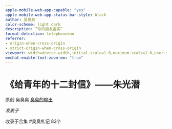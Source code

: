 ```yaml
---
apple-mobile-web-app-capable: "yes"
apple-mobile-web-app-status-bar-style: black
author: 吴臭臭
color-scheme: light dark
description: ”你的朋友孟实“
format-detection: telephone=no
referrer:
- origin-when-cross-origin
- strict-origin-when-cross-origin
viewport: width=device-width,initial-scale=1.0,maximum-scale=1.0,user-scalable=0,viewport-fit=cover
wechat-enable-text-zoom-em: "true"
---
```


<div id="js_article" class="rich_media" style="position:relative;">

<div id="js_top_ad_area" class="top_banner">

</div>

<div id="js_base_container" class="rich_media_inner">

<div id="page-content" class="rich_media_area_primary">

<div class="rich_media_area_primary_inner">

<div id="img-content" class="rich_media_wrp">

# 《给青年的十二封信》——朱光潜

<div id="meta_content" class="rich_media_meta_list">

<span id="copyright_logo"
class="wx_tap_link js_wx_tap_highlight rich_media_meta icon_appmsg_tag appmsg_title_tag weui-wa-hotarea">原创</span>
<span class="rich_media_meta rich_media_meta_text"> 吴臭臭 </span> <span
id="profileBt" class="rich_media_meta rich_media_meta_nickname">
<a href="javascript:void(0);" id="js_name"
class="wx_tap_link js_wx_tap_highlight weui-wa-hotarea">臭臭的输出</a>
</span>

<div id="js_profile_qrcode" class="profile_container" aria-hidden="true"
style="display:none;">

<div class="profile_inner">

**臭臭的输出**
<img src="" id="js_profile_qrcode_img" class="profile_avatar" />

微信号 <span class="profile_meta_value">gh_97752192557a</span>

功能介绍 <span
class="profile_meta_value">可以走的慢，但是不能停。记录臭臭的不定期输出。</span>

</div>

<span id="js_profile_arrow_wrp" class="profile_arrow_wrp"> </span>

</div>

*发表于<span id="js_ip_wording"></span>*

</div>

<div id="js_tags"
class="article-tag__list single-tag__wrp js_single js_wx_tap_highlight wx_tap_card"
len="1" role="link" tabindex="0"
aria-labelledby="js_article-tag-card__left js_a11y_comma js_article-tag-card__right">

<span id="js_article-tag-card__left" class="article-tag-card__left"
aria-hidden="true"> <span
class="article-tag-card__title">收录于合集</span> <span
class="article-tag__item-wrp no-active js_tag"
url="https://mp.weixin.qq.com/mp/appmsgalbum?__biz=MzI4OTQyNDU3MQ==&amp;action=getalbum&amp;album_id=1339810361926647811#wechat_redirect"
tag_id="" album_id="1339810361926647811" tag_source=""> <span
class="article-tag__item">\#臭臭札记</span> </span> </span> <span
id="js_article-tag-card__right" class="article-tag-card__right"
aria-hidden="true">83个</span>

</div>

<div id="js_content" class="rich_media_content js_underline_content"
style="visibility: hidden;">

<span style="font-family:黑体;">一、谈读书</span>

<span style="font-family:Wingdings;">l<span
style="font:9px 'Times New Roman';">   </span></span><span
style="font-family:仿宋_GB2312;">不读书讲革命，不知道“光”的所在，只是窜头乱撞，终难成功。</span>

<span style="font-family:Wingdings;">l<span
style="font:9px 'Times New Roman';">   </span></span><span
style="font-family:仿宋_GB2312;">人类学问逐天进步不止，你不努力跟着跑，便落伍退后，这固不消说。尤其要紧的是养成读书的习惯，是在学问中寻出一种兴趣。你如果没有一种正常嗜好，没有一种在闲暇时可以寄托你的心神的东西，将来离开学校去做事，说不定要被恶习惯引诱。</span>

<span style="font-family:Wingdings;">l<span
style="font:9px 'Times New Roman';">   </span></span><span
style="font-family:仿宋_GB2312;">兴趣要逍遥自在地不受拘束地发展，所以为培养读书兴趣起见，应该从读课外书入手。</span>

<span style="font-family:Wingdings;">l<span
style="font:9px 'Times New Roman';">   </span></span><span
style="font-family:仿宋_GB2312;">你多读一本没有价值的书，便丧失可读一本有价值的书的时间和精力。</span>

<span style="font-family:Wingdings;">l<span
style="font:9px 'Times New Roman';">   </span></span><span
style="font-family:仿宋_GB2312;">别事都可以学时髦，唯有读书做学问不能学时髦。我所指不必读的书，不是新书，是谈书的书，是值不得读第二遍的书。</span>

<span style="font-family:Wingdings;">l<span
style="font:9px 'Times New Roman';">   </span></span><span
style="font-family:仿宋_GB2312;">读书好比探险，也不能全靠别人指导，你自己也须得费些功夫去搜求。</span>

<span style="font-family:黑体;">二、谈动</span>

<span style="font-family:Wingdings;">l<span
style="font:9px 'Times New Roman';">   </span></span><span
style="font-family:仿宋_GB2312;">烦恼究竟是一种暮气，是一种病态，你还是一个十八九岁的青年，就这样颓唐沮丧，我实在替你担忧。</span>

<span style="font-family:Wingdings;">l<span
style="font:9px 'Times New Roman';">   </span></span><span
style="font-family:仿宋_GB2312;">总之，愁生于郁，解愁的方法在泄；郁由于静止，求泄的方法在动。</span>

<span style="font-family:黑体;">三、谈静</span>

<span style="font-family:Wingdings;">l<span
style="font:9px 'Times New Roman';">   </span></span><span
style="font-family:仿宋_GB2312;">能处处领略到趣味的人决不至于岑寂，也决不至于烦闷。</span>

<span style="font-family:Wingdings;">l<span
style="font:9px 'Times New Roman';">   </span></span><span
style="font-family:仿宋_GB2312;">一般人不能感受趣味，大半因为心地太忙，不空所以不灵。我所谓“静”，便是指心界的空灵，不是指物界的沉寂，物界永远不沉寂的。你的心境愈空灵，你愈不觉得物界沉寂，或者我还可以进一步说，你的心灵愈空灵，你也愈不觉得物界喧嘈。</span>

<span style="font-family:Wingdings;">l<span
style="font:9px 'Times New Roman';">   </span></span><span
style="font-family:仿宋_GB2312;">我生平不怕呆人，也不怕聪明过度的人，只是对着没有趣味的人，要勉强同他说应酬话，真是觉得苦也。</span>

<span style="font-family:黑体;">四、谈中学生与社会运动</span>

<span style="font-family:Wingdings;">l<span
style="font:9px 'Times New Roman';">   </span></span><span
style="font-family:仿宋_GB2312;">思想革命成功，制度革命才能实现。辛亥革命还未成功，不是制度革命未成功，是思想革命未成功，这是大家应该承认的。</span>

<span style="font-family:Wingdings;">l<span
style="font:9px 'Times New Roman';">   </span></span><span
style="font-family:仿宋_GB2312;">“人必自侮，而后人侮之。”“自侮”的成分一日不减绝，你一日不能怪人家侮你。你应该回头看看你自己是什么样的一个人，看看政府是什么样的一个政府，看看人民是什么样的人民。向外人争“脸”固然要紧；可是你切莫要因此忘记你自己的家丑！</span>

<span style="font-family:Wingdings;">l<span
style="font:9px 'Times New Roman';">   </span></span><span
style="font-family:仿宋_GB2312;">你也许说，任何团体都有少数败类，不能让全体替少数人负过。但是青年人都有过于自觉的幻觉，在你谈爱国谈革命以前，你总应该默诵几声“君子求助己！”</span>

<span style="font-family:黑体;">五、谈十字街头</span>

<span style="font-family:Wingdings;">l<span
style="font:9px 'Times New Roman';">   </span></span><span
style="font-family:仿宋_GB2312;">学术思想是天下公物，须得流布人间，以求雅俗共赏。</span>

<span style="font-family:Wingdings;">l<span
style="font:9px 'Times New Roman';">   </span></span><span
style="font-family:仿宋_GB2312;">到了市场而不成为偶像，成偶像而不至于破落，都是很难的事。</span>

<span style="font-family:Wingdings;">l<span
style="font:9px 'Times New Roman';">   </span></span><span
style="font-family:仿宋_GB2312;">传说尊旧，时尚趋新，新旧虽不同，而盲从附和，不假思索，则根本无二致。社会是专制的，是压迫的，是不容自我伸张的。</span>

<span style="font-family:Wingdings;">l<span
style="font:9px 'Times New Roman';">   </span></span><span
style="font-family:仿宋_GB2312;">习俗是守旧的，而社会则须时时翻新，才能增长滋大，所以习俗有时时打破的必要。</span>

<span style="font-family:Wingdings;">l<span
style="font:9px 'Times New Roman';">   </span></span><span
style="font-family:仿宋_GB2312;">一种社会所最可怕的不是民众肤浅顽劣，因为民众通常都是肤浅顽劣的。它所最可怕的是没有在肤浅卑劣的环境中而能不肤浅不卑劣的人。</span>

<span style="font-family:Wingdings;">l<span
style="font:9px 'Times New Roman';">   </span></span><span
style="font-family:仿宋_GB2312;">我们要能于叫嚣扰攮中：以冷静态度，灼见世弊；以深沉思考，规划方略；以坚强意志，征服障碍。</span>

<span style="font-family:黑体;">六、谈多元宇宙</span>

<span style="font-family:Wingdings;">l<span
style="font:9px 'Times New Roman';">   </span></span><span
style="font-family:仿宋_GB2312;">“道德的宇宙”绝不是人生唯一的宇宙，而善恶也决不能算是一切价值的标准，这是我们中国人往往忽略的道理。</span>

<span style="font-family:Wingdings;">l<span
style="font:9px 'Times New Roman';">   </span></span><span
style="font-family:仿宋_GB2312;">恋爱是至上的，是神圣的，所以也是最难遭遇的。“道德的宇宙”里真正的圣贤少，“科学的宇宙”里绝对真理不易得，“美术的宇宙”里完美的作家寥寥，“恋爱的宇宙”里真正的恋爱人更是凤毛麟角。恋爱是人格的交感共鸣，所以恋爱真纯的程度以人格高下为准。一般人误解恋爱，动于一时飘忽的性欲冲动而发生婚姻关系，境过则情迁，色衰则爱弛，这虽是冒名恋爱，实则只是纵欲。我为真正恋爱辩护，我却不愿意为纵欲辩护；我愿青年应该懂得恋爱神圣，我却不愿青年在血气未定的时候，去盲目地假恋爱之名寻求泄欲。</span>

<span style="font-family:黑体;">七、谈升学与选课</span>

<span style="font-family:Wingdings;">l<span
style="font:9px 'Times New Roman';">   </span></span><span
style="font-family:仿宋_GB2312;">现在中国社会还带有科举时代的资格迷。比方小学才毕业便希望进中学，大学才毕业便希望出洋，出洋基本学问还没有做好，便希望掇拾中国古色斑斑的东西去换博士。学校文凭只是一种找饭碗的敲门砖。学校招牌愈亮，文凭就愈行，实学是无人过问的。社会既有这种资格迷，而资格买卖所便乘机而起。租三间铺面，拉拢一个名流当“名誉校长”，便可挂起一个某某大学的招牌。</span>

<span style="font-family:Wingdings;">l<span
style="font:9px 'Times New Roman';">   </span></span><span
style="font-family:仿宋_GB2312;">我们求学最难得的是诚恳的良师与和爱的益友，所以选校应该以有无诚恳和爱的空气为准。</span>

<span style="font-family:Wingdings;">l<span
style="font:9px 'Times New Roman';">   </span></span><span
style="font-family:仿宋_GB2312;">做学问全赖自己，做事业也全赖自己，与资格都无关系。</span>

<span style="font-family:Wingdings;">l<span
style="font:9px 'Times New Roman';">   </span></span><span
style="font-family:仿宋_GB2312;">任何科目，只要和你兴趣资禀相近，都可以发挥你的聪明才力，都可以使你效用于社会。</span>

<span style="font-family:Wingdings;">l<span
style="font:9px 'Times New Roman';">   </span></span><span
style="font-family:仿宋_GB2312;">我时常想，做学问，做事业，在人生中都只能算是第二桩事。人生第一桩事是生活。我所谓“生活”是“享受”，是“领略”，是“培养生机”。假若为学问为事业而忘却生活，那种学问事业在人生中便失去其真正意义与价值。因此，我们不应该把自己看作社会的机械。一味迎合社会需要而不顾自己兴趣的人，就没有明白这个简单的道理。</span>

<span style="font-family:Wingdings;">l<span
style="font:9px 'Times New Roman';">   </span></span><span
style="font-family:仿宋_GB2312;">我并非反对职业教育，我却深深地感受到职业教育应该有宽大自由教育（</span>Liberal
education<span
style="font-family:仿宋_GB2312;">）做根底。倘若先没有多方面的宽大自由教育做根底，则职业教育的流弊，在个人方面，常使生活单调乏味，在社会方面，常使文化肤浅褊狭。</span>

<span style="font-family:Wingdings;">l<span
style="font:9px 'Times New Roman';">   </span></span><span
style="font-family:仿宋_GB2312;">我时常想，学问这件东西，先要能博大而后能精深。</span>

<span style="font-family:黑体;">八、谈作文</span>

<span style="font-family:Wingdings;">l<span
style="font:9px 'Times New Roman';">   </span></span><span
style="font-family:仿宋_GB2312;">在一切艺术里，天资和人力都不可偏废。</span>

<span style="font-family:Wingdings;">l<span
style="font:9px 'Times New Roman';">   </span></span><span
style="font-family:仿宋_GB2312;">文学上只有好坏的分别，没有新旧的分别。青年们读新书已成时髦，用不着再提倡，我只劝有闲工夫有好兴趣的人对于旧书也不妨去读读看。</span>

<span style="font-family:黑体;">九、谈情与理</span>

<span style="font-family:Wingdings;">l<span
style="font:9px 'Times New Roman';">   </span></span><span
style="font-family:仿宋_GB2312;">开倒车固然不一定就是坏，可是要开倒车的人应该先证明现代哲学和心理学是错误的。不然，我们决难悦服。</span>

<span style="font-family:Wingdings;">l<span
style="font:9px 'Times New Roman';">   </span></span><span
style="font-family:仿宋_GB2312;">人类如要完全信任理智，则不特人生趣味剥削无余，而道德亦必流为下品。严密说起，纯任理智的世界中只能有法律而不能有道德。纯任理智的人纵然也说道德，可是他们的道德是问理的道德，而不是问心的道德。问题的道德迫于外力，问心的道德激于衷情，问理而不问心的道德，只能给人类以束缚而不能给人类以幸福。</span>

<span style="font-family:Wingdings;">l<span
style="font:9px 'Times New Roman';">   </span></span><span
style="font-family:仿宋_GB2312;">世间有许多慈母，不惜牺牲一切，以护养她的婴儿；世间也有许多婴儿，无论到了怎样困穷忧戚的境遇，总可以把头埋在母亲的怀里，得那不能在别处得到的保护与安慰。这就是孝的起源，这也就是一切爱的起源。这种孝全是激于至诚的，是我所谓问心的道德。</span>

<span style="font-family:Wingdings;">l<span
style="font:9px 'Times New Roman';">   </span></span><span
style="font-family:仿宋_GB2312;">问理的孝可非，而问心的孝不可非。</span>

<span style="font-family:Wingdings;">l<span
style="font:9px 'Times New Roman';">   </span></span><span
style="font-family:仿宋_GB2312;">维护理智的人，推理一再陷于矛盾，世间还有更好的凭据证明理智不可尽信吗？</span>

<span style="font-family:黑体;">十、谈摆脱</span>

<span style="font-family:Wingdings;">l<span
style="font:9px 'Times New Roman';">   </span></span><span
style="font-family:仿宋_GB2312;">黑格尔只是论文学，其实推广一点说，人生又何尝不是一种理想的冲突场？不过实在界和舞台有一点不同，舞台生的悲剧生于冲突之得解决，而人生的悲剧则多生于冲突之不得解决。生命途程上的歧路尽管千差万别，而实际上只有一条路可走，有所取必有所舍，这是自然的道理。世间有许多人站在歧路上只徘徊顾虑，既不肯有所舍，便不能有所取。世间也有许多人既走上这一条路，又念念不忘那一条路。结果也不免差误时光。</span>

<span style="font-family:Wingdings;">l<span
style="font:9px 'Times New Roman';">   </span></span><span
style="font-family:仿宋_GB2312;">“摆脱不开”便是人生悲剧的起源。畏首畏尾，徘徊歧路，心境既多苦痛，而事业也不能成就。许多人的生命都是这样模模糊糊地过去的。要免除这种人生悲剧，第一须要“摆脱得开”。消极说是“摆脱得开”，积极说便是“提得起”，便是“抓得住”。认定一个目标，便专心致志地向那里走，其余一切都置之度外，这是成功的秘诀，也是免除烦恼的秘诀。</span>

<span style="font-family:黑体;">十一、谈在卢佛尔宫所得的一个感想</span>

<span style="font-family:Wingdings;">l<span
style="font:9px 'Times New Roman';">   </span></span><span
style="font-family:仿宋_GB2312;">科学愈进步，人类征服环境的能力也愈大。征服环境的能力愈大，的确是人生一大幸福。但是它同时也易生流弊。困难日益少，而人类也愈把事情看得太容易，做一件事不免愈轻浮粗率，而坚苦卓绝的成就也便日益稀罕。</span>

<span style="font-family:Wingdings;">l<span
style="font:9px 'Times New Roman';">   </span></span><span
style="font-family:仿宋_GB2312;">“效率”绝不是唯一的估定价值的标准，尤其不是最高品的估定价值的标准。最高品估定价值的标准一定要着重人的成分，遇见一种工作不仅估量它的成功如何，还有问它是否由努力得来的，是否为高尚理想与伟大人格之表现。如果它是经过努力而能表现理想与人格的工作，虽然结果失败了，我们也得承认它是有价值的。</span>

<span style="font-family:Wingdings;">l<span
style="font:9px 'Times New Roman';">   </span></span><span
style="font-family:仿宋_GB2312;">能惊叹热烈的失败，能欣赏一般人所嗤笑的呆气和空想，能景仰不计成败的坚苦卓绝的努力。</span>

<span style="font-family:黑体;">十二、谈人生与我</span>

<span style="font-family:Wingdings;">l<span
style="font:9px 'Times New Roman';">   </span></span><span
style="font-family:仿宋_GB2312;">一个小虫让车轮压死了，或者一朵鲜花让狂风吹落了，在虫和花自己都绝不值得计较或留恋，而在人类则生老病死以后偏要加上一个苦字。这无非是因为人们希望造物主待他们自己应该比草木虫鱼特别优厚。</span>

<span style="font-family:Wingdings;">l<span
style="font:9px 'Times New Roman';">   </span></span><span
style="font-family:仿宋_GB2312;">这些有趣味的人和物之中自然也有一个分别。有些有趣味，是因为它们带有很浓厚的喜剧成分；有些有趣味，是因为它们带有很深刻的悲剧成分。</span>

<span style="font-family:Wingdings;">l<span
style="font:9px 'Times New Roman';">   </span></span><span
style="font-family:仿宋_GB2312;">许多人因为人生多悲剧而悲观厌世，我却以为人生价值正因其有悲剧。</span>

<span style="font-family:Wingdings;">l<span
style="font:9px 'Times New Roman';">   </span></span><span
style="font-family:仿宋_GB2312;">人生本来要有悲剧才能算人生，你偏想把它一笔勾销，不说你勾销不去，就是勾销去了，人生反更索然寡趣。</span>

<span style="font-family:黑体;">附一</span> <span
style="font-family:黑体;">无言之美</span>

<span style="font-family:Wingdings;">l<span
style="font:9px 'Times New Roman';">   </span></span><span
style="font-family:仿宋_GB2312;">说出来的越少，留着不说的越多，所引起的美感就越大越深越真切。</span>

<span style="font-family:Wingdings;">l<span
style="font:9px 'Times New Roman';">   </span></span><span
style="font-family:仿宋_GB2312;">我们有美术的要求，就因为现实界待遇我们太刻薄，不肯让我们的意志推行无碍，于是我们的意志就跑到理想界去求慰情的路径。美术作品之美，就美在它能够给我们很好的理想境界。所以我们可以说，美术作品的价值高低就看它超现实的程度大小，就看它所创造的理想世界是阔大还是狭窄。这句话应稍加改正，我们应该说，美术作品的价值高低，就看它能否借极少量的现实界的帮助，创造极大量的理想世界出来。</span>

<span style="font-family:Wingdings;">l<span
style="font:9px 'Times New Roman';">   </span></span><span
style="font-family:仿宋_GB2312;">凡是经不得时代淘汰的作品都不是上乘。上乘文学作品，百读都令人不厌的。</span>

<span style="font-family:Wingdings;">l<span
style="font:9px 'Times New Roman';">   </span></span><span
style="font-family:仿宋_GB2312;">我们所居的世界是最完美的，就因为它是最不完美的。这句话表面看去，不通已极。但是实含有至理。假如世界是完美的，人类说过的生活比好一点，是神仙的生活，比坏一点，就是猪的生活——便呆板单调已极，因为倘若件件事都尽美尽善了，自然没有希望发生，更没有努力奋斗的必要。人生最可乐的就是活动所生的感觉，就是奋斗成功而得的快慰。世界既完美，我们如何能常创造成功的快慰？这个世界之所以美满，就在于有缺陷，就在有希望的机会，有想象的田地。换句话说，世界有缺陷，可能性才大。这种可能而未能的状况就是无言之美。世间有许多奥妙，要留着不说出；世间有许多理想，也应该留着不实现。因为实现以后，跟着“我知道了！”的快慰便是“原来不过如是”的失望。</span>

<span style="font-family:黑体;">附二</span>  <span
style="font-family:黑体;">悼夏孟刚</span>

<span style="font-family:Wingdings;">l<span
style="font:9px 'Times New Roman';">   </span></span><span
style="font-family:仿宋_GB2312;">生的自由倘若受环境剥夺了，死的自由谁也不能否认的。人们在罪恶苦痛里过活，有许多只是苟且偷生，恬不知耻。自杀是伟大意志之消极的表现。</span>

<span style="font-family:Wingdings;">l<span
style="font:9px 'Times New Roman';">   </span></span><span
style="font-family:仿宋_GB2312;">以出世的精神，做入世的事业。</span>

<span style="font-family:黑体;">附三</span><span
style="font-family:黑体;">朱光潜给朱光潸</span>

<span style="font-family:Wingdings;">l<span
style="font:9px 'Times New Roman';">   </span></span><span
style="font-family:仿宋_GB2312;">就我自己的经验说，我在青年时代最得益的并不是师长的义正词严的教训，而是像我一般的年青的朋友们对于他们自己的内心冲突、挣扎、怀疑、信仰所下的忠实的剖白。这种剖白引起我的同情、印证、感动和回思。我不断地受这种心灵的激动，也就不断地获得心灵的发展。</span>

<span style="font-family:黑体;">代跋</span><span
style="font-family:黑体;">“再说一句话”</span>

<span style="font-family:Wingdings;">l<span
style="font:9px 'Times New Roman';">   </span></span><span
style="font-family:仿宋_GB2312;">我所要说的话，都是由体验我自己的生活，先感到而后想到的。换句话说，我的理都是由我的情产生出来的，我的思想是从心出发而后再经过脑加以整理的。</span>

<span style="font-family:Wingdings;">l<span
style="font:9px 'Times New Roman';">   </span></span><span
style="font-family:仿宋_GB2312;">我承认人生有若干喜剧才行，所以把这种痴人的梦想随便说出博诸君一粲。</span>

<span style="font-family:黑体;">附录</span><span
style="font-family:黑体;">再谈青年与恋爱结婚</span>

<span style="font-family:Wingdings;">l<span
style="font:9px 'Times New Roman';">   </span></span><span
style="font-family:仿宋_GB2312;">现代西方青年已比较地能够不从诗的幻梦而从科学的冷眼去看恋爱了。我相信这是必有的演变。中国青年迟早自然也会醒觉。醒觉到什么呢？结婚是为传种，恋爱是结婚的准备；最适宜的恋爱期是最适宜的结婚期，最适宜的结婚期是身心发育完全而能力足以教养子女的时期。恋爱结婚是一种义务而不是一种可作为娱乐的把戏。</span>

<span style="font-family:Wingdings;">l<span
style="font:9px 'Times New Roman';">   </span></span><span
style="font-family:仿宋_GB2312;">世间没有神，没有神仙似的人，我们应该仍然有理由，而且有方法，去做好人。</span>

<span style="font-family:黑体;">谈理想的青年</span>

<span style="font-family:Wingdings;">l<span
style="font:9px 'Times New Roman';">   </span></span><span
style="font-family:仿宋_GB2312;">无论一个人将来干哪一种事业，我以为他都需要四个条件。头一项是运动选手的体格；其次是科学家的头脑；第三是宗教家的热忱；最后是艺术家的胸襟。</span>

<span style="font-family:Wingdings;">l<span
style="font:9px 'Times New Roman';">   </span></span><span
style="font-family:仿宋_GB2312;">生活时时刻刻要应付环境，环境有应付的必要，就显得它有困难有问题。所以过生活就是解决环境困难所给的问题，做学问如此，做事业如此，立身处世也还是如此。一切问题的解决方法都须遵照一个原则，在紊乱的事实中找出一些条理秩序来。这些条理秩序就是产生答案的线索，好比侦探一个案件。你第一步必须搜集有关的事实，没有事实做根据，你无从破案，有事实而你不知怎样分析比较，你还是不一定能破案。会尊重事实，会搜集事实，会看出事实中间的关系，这就是科学家的本领。要得到这本领，你必须冷静、客观、虚心、谨慎，不动意气，不持成见，不因个人利害打算而歪曲真理。合理的世界才是完美的世界，世界所以有许多不合理的地方，就因为大部分人没有科学家的头脑，见理不透。</span>

<span style="font-family:黑体;">谈谦虚</span>

<span style="font-family:Wingdings;">l<span
style="font:9px 'Times New Roman';">   </span></span><span
style="font-family:仿宋_GB2312;">人生本来有许多矛盾的现象，自视愈大者胸襟愈小，自视愈小者胸襟愈大。这种矛盾起于对于人生理想所悬的标准高低。标准悬得愈低，愈易自满，标准悬得愈高，愈自觉不足。虚荣者只求胜过人，并不管所拿来和自己比较的人是否值得做比较的标准。只要自己显得是长子，就在矮人国中也无妨。</span>

<span style="font-family:Wingdings;">l<span
style="font:9px 'Times New Roman';">   </span></span><span
style="font-family:仿宋_GB2312;">意识到人性的尊严而自尊，意识到自我的渺小而自谦，自尊与自谦合一，于是法天行健，自强不息，这就是《易经》所说的“谦尊而光，卑而不可逾”。</span>

<span style="font-family:黑体;">给苦闷的青年朋友们</span>

<span style="font-family:Wingdings;">l<span
style="font:9px 'Times New Roman';">   </span></span><span
style="font-family:仿宋_GB2312;">于今世界已成为一个息息相关的有机体，世界没有出路，国家不会有出路，国家没有出路，个人也绝没有出路。这一连串的铁环是没有人能打破的。不过有一点我们可以确定，假如要把世界和国家扭转到正轨，必须个别分子的努力。“事在人为”，于今谁可为呢？不消得说，要有一批有朝气的人才能做出一番有朝气的事业，造就一种有朝气的乾坤。</span>

<span style="font-family:Wingdings;">l<span
style="font:9px 'Times New Roman';">   </span></span><span
style="font-family:仿宋_GB2312;">苦闷本身不一定就是坏事，它可能由窒息而死，也可能由透气而生。它是或死或生之前的歧途，可以引入两个极端相反的世界。我知道有许多人由苦闷而消沉，由消沉而堕落；也有许多人由苦闷而挣扎，由挣扎而成功。苦闷总比麻木不仁好，苦闷至少表示对现实的缺陷还有敏感，还可以激起求生的努力；麻木不仁就只有因循堕落那一个归宿，苦闷是波澜，麻木不仁就是死水。处在现在这样的环境而能不苦闷，那就是无心肝，那就是社会血液中致死的毒素。现在你们青年人还能苦闷，那就表现中国生机未绝。我们中国的老教训是国家与个人“恒存乎灾患疚疾”，“独孤臣孽子，其操心也危，其虑患也深，故达”。有一种苦闷是孤臣孽子的苦闷，也有一种苦闷是失败主义者的苦闷。你们的苦闷自居哪一种呢</span>?<span
style="font-family:仿宋_GB2312;">这是必须深加省察的。如果是孤臣孽子的苦闷，那就终有“达”的一日；如果是失败主义者的苦闷，那就是暮气的开始，终必由消沉而堕落了。</span>

<span
style="font-family:仿宋_GB2312;">苦闷是危难时期青年人所必经的阶段，但是这只能是一个阶段，不能长久在这上面停止着。若是止于苦闷，也终必消磨锐气，向引起苦闷的恶势力缴械投降。我所谓孤臣孽子的苦闷是奋斗的激发力，挣扎的前序曲。问题是：向什么目的或方向去奋斗挣扎呢</span>?<span
style="font-family:仿宋_GB2312;">“工欲善其事，必先利其器”，如果改造社会、挽救中国是你们所要做的“事”，你们自己的品格、学识和才能就是“器”。</span>

<span
style="font-family:仿宋_GB2312;">我们中年以上这一辈子人所以把中国弄得这样糟，就误在这个“器”太不“利”了。比如说，现代国家离不开工业，我们工业人才不如人，所以落后；民主国家要有够水准的公民，我们的教育不如人，所以产生一些腐败无能的官吏和视国事不关痛痒的人民。其他一切事没有做好，也都由于做事人的素质太差。</span>

<span style="font-family:Wingdings;">l<span
style="font:9px 'Times New Roman';">   </span></span><span
style="font-family:仿宋_GB2312;">社会并不是借一些空洞的口号标语所可改造得了的，也不是借一些游行集会可改造得了的。我们在青年时代也干过这些勾当，可是不幸得很，社会到现在比从前还更糟，而我们现在还要以过来人的资格向你们这一辈子青年人作这样苦口婆心的劝告，这是命运给我们的一种最冷酷的嘲笑，我们只希望你们的下一辈子人不致再“以后人哀前人”。</span>

  

</div>

</div>

<div id="js_tags_preview_toast" class="article-tag__error-tips"
style="display: none;">

预览时标签不可点

</div>

<div id="content_bottom_area" class="rich_media_tool_area">

</div>

</div>

</div>

<div id="sg_tj" class="rich_media_area_primary sougou"
style="display:none">

</div>

<div class="rich_media_area_extra">

<div class="rich_media_area_extra_inner">

<div id="page_bottom_area">

</div>

</div>

</div>

<div id="js_pc_qr_code" class="qr_code_pc_outer" style="display:none;">

<div class="qr_code_pc_inner">

<div class="qr_code_pc">

微信扫一扫  
关注该公众号

</div>

</div>

</div>

</div>

</div>

<div id="js_network_msg_wrp" class="wx_network_msg_wrp">

</div>

<div id="js_emotion_panel_pc" class="comment_primary_emotion_panel_wrp"
style="display: none">

<div class="comment_primary_emotion_panel">

</div>

</div>

<div id="js_alert_panel" class="weui-dialog__wrp" style="display:none;">

<div class="weui-mask">

</div>

<div class="weui-dialog">

<div id="js_alert_content" class="weui-dialog__bd">

</div>

<div class="weui-dialog__ft">

<a href="javascript:;" id="js_alert_confirm"
class="weui-dialog__btn weui-dialog__btn_default">知道了</a>

</div>

</div>

</div>

<div id="js_pc_weapp_code"
class="weui-desktop-popover weui-desktop-popover_pos-up-center weui-desktop-popover_img-text weapp_code_popover"
style="display: none;">

<div class="weui-desktop-popover__inner">

<div class="weui-desktop-popover__desc">

微信扫一扫  
使用小程序<span id="js_pc_weapp_code_des"></span>

</div>

</div>

</div>

<div id="js_minipro_dialog" role="dialog" aria-modal="true" tabindex="0"
aria-labelledby="js_minipro_dialog_head" style="display:none;">

<div class="weui-mask">

</div>

<div class="weui-dialog weui-dialog_link">

<div class="weui-dialog__hd">

</div>

<div id="js_minipro_dialog_body" class="weui-dialog__bd">

</div>

<div class="weui-dialog__ft">

<a href="javascript:void(0);" id="js_minipro_dialog_cancel"
class="weui-dialog__btn weui-dialog__btn_default" role="button">取消</a>
<a href="javascript:void(0);" id="js_minipro_dialog_ok"
class="weui-dialog__btn weui-dialog__btn_primary" role="button">允许</a>

</div>

</div>

</div>

<div id="js_link_dialog" role="dialog" aria-modal="true" tabindex="0"
aria-labelledby="js_link_dialog_body" style="display:none;">

<div class="weui-mask">

</div>

<div class="weui-dialog weui-dialog_link">

<div class="weui-dialog__hd">

</div>

<div id="js_link_dialog_body" class="weui-dialog__bd" tabindex="0">

</div>

<div class="weui-dialog__ft">

<a href="javascript:void(0);" id="js_link_dialog_cancel"
class="weui-dialog__btn weui-dialog__btn_default" role="button">取消</a>
<a href="javascript:void(0);" id="js_link_dialog_ok"
class="weui-dialog__btn weui-dialog__btn_primary" role="button">允许</a>

</div>

</div>

</div>

<span id="js_a11y_colon" class="weui-a11y_ref" aria-hidden="true"
style="display:none">：</span> <span id="js_a11y_comma"
class="weui-a11y_ref" aria-hidden="true" style="display:none">，</span>
<span id="js_a11y_period" class="weui-a11y_ref" aria-hidden="true"
style="display:none">。</span> <span id="js_a11y_space"
class="weui-a11y_ref" aria-hidden="true" style="display:none"> </span>
<span id="js_a11y_type_video" class="weui-a11y_ref" aria-hidden="true"
style="display:none">视频</span> <span id="js_a11y_type_weapp"
class="weui-a11y_ref" aria-hidden="true"
style="display:none">小程序</span> <span id="js_a11y_zan_btn_txt"
class="weui-a11y_ref" aria-hidden="true" style="display:none">赞</span>
<span id="js_a11y_zan_btn_tips" class="weui-a11y_ref" aria-hidden="true"
style="display:none">，轻点两下取消赞</span> <span
id="js_a11y_like_btn_txt" class="weui-a11y_ref" aria-hidden="true"
style="display:none">在看</span> <span id="js_a11y_like_btn_tips"
class="weui-a11y_ref" aria-hidden="true"
style="display:none">，轻点两下取消在看</span>
